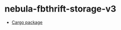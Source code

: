 # nebula-fbthrift-storage-v3

* [Cargo package](https://crates.io/crates/nebula-fbthrift-storage-v3)
